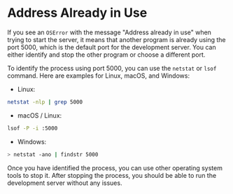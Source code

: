 # Address Already in Use

If you see an `OSError` with the message "Address already in use" when trying to start the server, it means that another program is already using the port 5000, which is the default port for the development server. You can either identify and stop the other program or choose a different port.

To identify the process using port 5000, you can use the `netstat` or `lsof` command. Here are examples for Linux, macOS, and Windows:

- Linux:

```bash
netstat -nlp | grep 5000
```

- macOS / Linux:

```bash
lsof -P -i :5000
```

- Windows:

```bash
> netstat -ano | findstr 5000
```

Once you have identified the process, you can use other operating system tools to stop it. After stopping the process, you should be able to run the development server without any issues.


